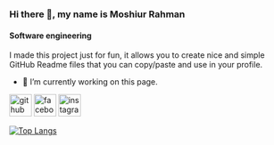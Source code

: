 ### Hi there 👋, my name is Moshiur Rahman
#### Software engineering
I made this project just for fun, it allows you to create nice and simple GitHub Readme files that you can copy/paste and use in your profile.


- 🔭 I’m currently working on this page. 


[<img src='https://cdn.jsdelivr.net/npm/simple-icons@3.0.1/icons/github.svg' alt='github' height='40'>](https://github.com/https://github.com/Moshiur-Rahman-Abir)  [<img src='https://cdn.jsdelivr.net/npm/simple-icons@3.0.1/icons/facebook.svg' alt='facebook' height='40'>](https://www.facebook.com/https://www.facebook.com/moshiur2017)  [<img src='https://cdn.jsdelivr.net/npm/simple-icons@3.0.1/icons/instagram.svg' alt='instagram' height='40'>](https://www.instagram.com/https://www.instagram.com/moshiur_rahman_abir//)  

[![Top Langs](https://github-readme-stats.vercel.app/api/top-langs/?username=Moshiur-Rahman-Abir&layout=pie)](https://github.com/Moshiur-Rahman-Abir)

